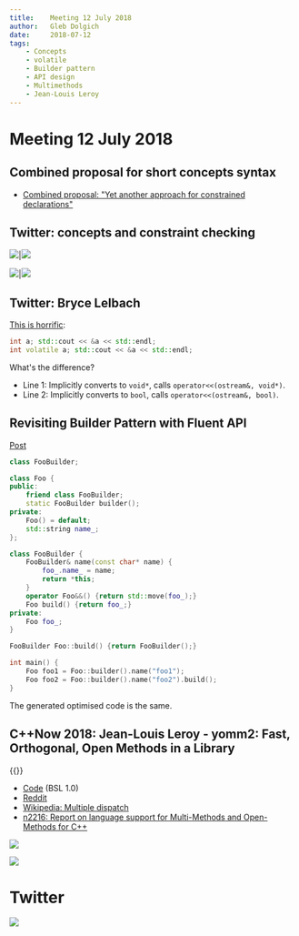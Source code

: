 ```yaml
---
title:    Meeting 12 July 2018
author:   Gleb Dolgich
date:     2018-07-12
tags:
    - Concepts
    - volatile
    - Builder pattern
    - API design
    - Multimethods
    - Jean-Louis Leroy
---
```


# Meeting 12 July 2018

## Combined proposal for short concepts syntax

* [Combined proposal: "Yet another approach for constrained declarations"](http://www.open-std.org/jtc1/sc22/wg21/docs/papers/2018/p1141r0.html)

## Twitter: concepts and constraint checking

![](/img/concepts-constraints-1.png)|![](/img/concepts-constraints-2.png)

![](/img/concepts-constraints-3.png)|![](/img/concepts-constraints-4.png)

## Twitter: Bryce Lelbach

[This is horrific](https://twitter.com/blelbach/status/1016845030986694656):

```cpp
int a; std::cout << &a << std::endl;
int volatile a; std::cout << &a << std::endl;
```

What's the difference?

* Line 1: Implicitly converts to `void*`, calls `operator<<(ostream&, void*)`.
* Line 2: Implicitly converts to `bool`, calls `operator<<(ostream&, bool)`.

## Revisiting Builder Pattern with Fluent API

[Post](http://www.riptutorial.com/cplusplus/example/30166/builder-pattern-with-fluent-api)

```cpp
class FooBuilder;

class Foo {
public:
    friend class FooBuilder;
    static FooBuilder builder();
private:
    Foo() = default;
    std::string name_;
};
```

```cpp
class FooBuilder {
    FooBuilder& name(const char* name) {
        foo_.name_ = name;
        return *this;
    }
    operator Foo&&() {return std::move(foo_);}
    Foo build() {return foo_;}
private:
    Foo foo_;
}

FooBuilder Foo::build() {return FooBuilder();}
```

```cpp
int main() {
    Foo foo1 = Foo::builder().name("foo1");
    Foo foo2 = Foo::builder().name("foo2").build();
}
```

The generated optimised code is the same.

## C++Now 2018: Jean-Louis Leroy - yomm2: Fast, Orthogonal, Open Methods in a Library

{{<youtube id="rm82LBpyXjM" title="Jean-Louis Leroy - yomm2: Fast, Orthogonal, Open Methods in a Library">}}

* [Code](https://github.com/jll63/yomm2) (BSL 1.0)
* [Reddit](https://www.reddit.com/r/cpp/comments/7qm2qw/announce_yomm2_open_methods_in_a_library/)
* [Wikipedia: Multiple dispatch](https://en.wikipedia.org/wiki/Multiple_dispatch)
* [n2216: Report on language support for Multi-Methods and Open-Methods for C++](http://www.open-std.org/jtc1/sc22/wg21/docs/papers/2007/n2216.pdf)

![](/img/yomm2-1.png)

![](/img/yomm2-2.png)

# Twitter

![](/img/age-bias.png)
